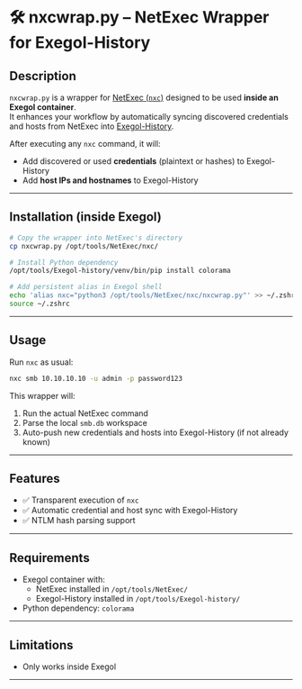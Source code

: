 # 🛠️ nxcwrap.py – NetExec Wrapper for Exegol-History

## Description

`nxcwrap.py` is a wrapper for [NetExec (`nxc`)](https://github.com/NetExec-net/nxc) designed to be used **inside an Exegol container**.  
It enhances your workflow by automatically syncing discovered credentials and hosts from NetExec into [Exegol-History](https://github.com/ThePorgs/Exegol-history).

After executing any `nxc` command, it will:

- Add discovered or used **credentials** (plaintext or hashes) to Exegol-History
- Add **host IPs and hostnames** to Exegol-History

---

## Installation (inside Exegol)

```bash
# Copy the wrapper into NetExec's directory
cp nxcwrap.py /opt/tools/NetExec/nxc/

# Install Python dependency
/opt/tools/Exegol-history/venv/bin/pip install colorama

# Add persistent alias in Exegol shell
echo 'alias nxc="python3 /opt/tools/NetExec/nxc/nxcwrap.py"' >> ~/.zshrc
source ~/.zshrc
```

---

## Usage

Run `nxc` as usual:

```bash
nxc smb 10.10.10.10 -u admin -p password123
```

This wrapper will:

1. Run the actual NetExec command
2. Parse the local `smb.db` workspace
3. Auto-push new credentials and hosts into Exegol-History (if not already known)

---
 
 
## Features

- ✅ Transparent execution of `nxc`
- ✅ Automatic credential and host sync with Exegol-History
- ✅ NTLM hash parsing support

---

## Requirements

- Exegol container with:
  - NetExec installed in `/opt/tools/NetExec/`
  - Exegol-History installed in `/opt/tools/Exegol-history/`
- Python dependency: `colorama`

---

## Limitations

- Only works inside Exegol  

---

 
